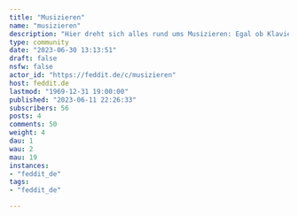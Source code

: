 ```yaml
---
title: "Musizieren" 
name: "musizieren"
description: "Hier dreht sich alles rund ums Musizieren: Egal ob Klavier, Gitarre, Synthesizer, DAW, DJing, oder singen in der Dusche.Dies soll ein Platz für Fragen, Feedback, Tipps & Tricks, aber auch einfach für den lockeren Austausch sein.Ihr könnt natürlich auch gerne eigene Songs / Produktionen reinstellen, aber bitte in handelsüblichen Mengen. P.S.: Ich hab nichts mit dem Subreddit r/MusizierenDE zu tun."
type: community
date: "2023-06-30 13:13:51"
draft: false
nsfw: false
actor_id: "https://feddit.de/c/musizieren"
host: feddit.de
lastmod: "1969-12-31 19:00:00"
published: "2023-06-11 22:26:33"
subscribers: 56
posts: 4
comments: 50
weight: 4
dau: 1
wau: 2
mau: 19
instances:
- "feddit_de"
tags: 
- "feddit_de"

---
```

